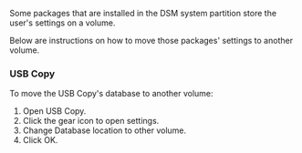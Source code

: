 Some packages that are installed in the DSM system partition store the user's settings on a volume. 

Below are instructions on how to move those packages' settings to another volume.

### USB Copy

To move the USB Copy's database to another volume:
1. Open USB Copy.
2. Click the gear icon to open settings.
3. Change Database location to other volume.
4. Click OK.

